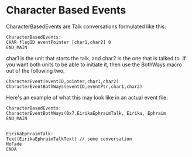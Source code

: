 # Character Based Events

CharacterBasedEvents are Talk conversations formulated like this:

```text
CharacterBasedEvents:
CHAR flagID eventPointer [char1,char2] 0
END_MAIN
```

char1 is the unit that starts the talk, and char2 is the one that is talked to.
If you want both units to be able to initiate it, then use the BothWays macro
out of the following two.

```text
CharacterEvent(eventID,pointer,char1,char2)
CharacterEventBothWays(eventID,eventPtr,char1,char2)
```

Here's an example of what this may look like in an actual event file:

```text
CharacterBasedEvents:
CharacterEventBothWays(0x7,EirikaEphraimTalk, Eirika, Ephraim
END_MAIN


EirikaEphraimTalk:
Text(EirikaEphraimTalkText) // some conversation
NoFade
ENDA
```